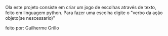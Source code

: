 Ola este projeto consiste em criar um jogo
de escolhas através de texto, feito em  linguagem python.
Para fazer uma escolha digite o "verbo da ação   objeto(se nescessario)"

feito por: Guilherme Grillo